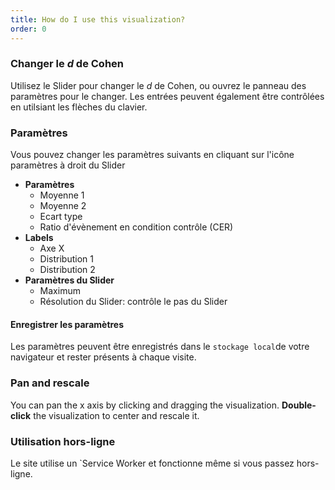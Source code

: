 ```yaml
---
title: How do I use this visualization?
order: 0
---
```


### Changer le *d* de Cohen
Utilisez le Slider pour changer le *d* de Cohen, ou ouvrez le panneau des paramètres pour le changer. Les entrées peuvent également être contrôlées en utilsiant les flèches du clavier. 

### Paramètres
Vous pouvez changer les paramètres suivants en cliquant sur l'icône paramètres à droit du Slider

* **Paramètres**
    + Moyenne 1
    + Moyenne 2
    + Ecart type
    + Ratio d'évènement en condition contrôle (CER)
* **Labels**
    + Axe X
    + Distribution 1
    + Distribution 2
* **Paramètres du Slider**
    + Maximum
    + Résolution du Slider: contrôle le pas du Slider

#### Enregistrer les paramètres
Les paramètres peuvent être enregistrés dans le `stockage local`de votre navigateur et rester présents à chaque visite. 

### Pan and rescale
You can pan the x axis by clicking and dragging the visualization. **Double-click** the visualization to center and rescale it.

### Utilisation hors-ligne
Le site utilise un `Service Worker et fonctionne même si vous passez hors-ligne.

